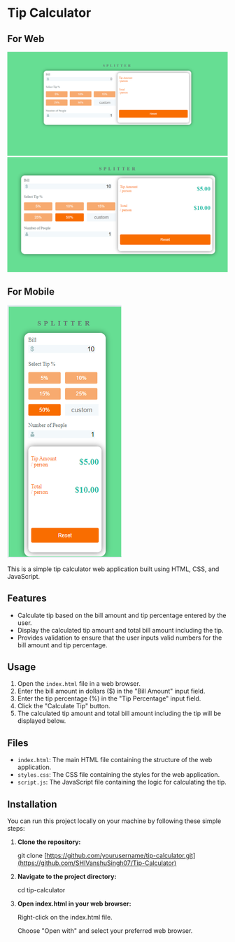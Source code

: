 # Tip Calculator

## For Web
![Tip Calculator Preview](./images/tip01.png)
![Tip Calculator Preview](./images/tip2.png)

## For Mobile
![Tip Calculator Preview](./images/tip3.png)

This is a simple tip calculator web application built using HTML, CSS, and JavaScript.

## Features

- Calculate tip based on the bill amount and tip percentage entered by the user.
- Display the calculated tip amount and total bill amount including the tip.
- Provides validation to ensure that the user inputs valid numbers for the bill amount and tip percentage.

## Usage

1. Open the `index.html` file in a web browser.
2. Enter the bill amount in dollars ($) in the "Bill Amount" input field.
3. Enter the tip percentage (%) in the "Tip Percentage" input field.
4. Click the "Calculate Tip" button.
5. The calculated tip amount and total bill amount including the tip will be displayed below.

## Files

- `index.html`: The main HTML file containing the structure of the web application.
- `styles.css`: The CSS file containing the styles for the web application.
- `script.js`: The JavaScript file containing the logic for calculating the tip.

## Installation

You can run this project locally on your machine by following these simple steps:

1. **Clone the repository:**

   git clone [https://github.com/yourusername/tip-calculator.git](https://github.com/SHIVanshuSingh07/Tip-Calculator)
2. **Navigate to the project directory:**
   
     cd tip-calculator
   
4. **Open index.html in your web browser:**
   
     Right-click on the index.html file.
   
     Choose "Open with" and select your preferred web browser.

